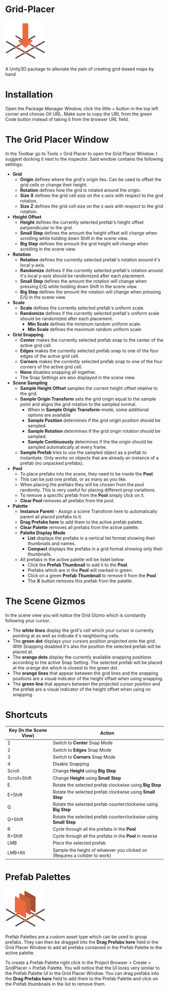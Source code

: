 # Grid-Placer
![Grid Placer Logo](/Resources/Icon_LightMode.png)

A Unity3D package to alleviate the pain of creating grid-based maps by hand

# Installation
Open the Package Manager Window, click the little + button in the top left corner and choose Git URL.
Make sure to copy the URL from the green Code button instead of taking it from the browser URL field.

# The Grid Placer Window
In the Toolbar go to Tools > Grid Placer to open the Grid Placer Window. I suggest docking it next to the inspector.
Said window contains the following settings:
* **Grid**
  * **Origin** defines where the grid's origin lies. Can be used to offset the grid cells or change their height.
  * **Rotation** defines how the grid is rotated around the origin.
  * **Size X** defines the grid cell size on the x-axis with respect to the grid rotation.
  * **Size Z** defines the grid cell size on the z-axis with respect to the grid rotation.
* **Height Offset**
  * **Height** defines the currently selected prefab's height offset perpendicular to the grid.
  * **Small Step** defines the amount the height offset will change when scrolling while holding down Shift in the scene view.
  * **Big Step** defines the amount the grid height will change when scrolling in the scene view.
* **Rotation**
  * **Rotation** defines the currently selected prefab's rotation around it's local y-axis.
  * **Randomize** defines if the currently selected prefab's rotation around it's local y-axis should be randomized after each placement.
  * **Small Step** defines the amount the rotation will change when pressing E/Q while holding down Shift in the scene view.
  * **Big Step** defines the amount the rotation will change when pressing E/Q in the scene view.
* **Scale**
  * **Scale** defines the currently selected prefab's uniform scale.
  * **Randomize** defines if the currently selected prefab's uniform scale should be randomized after each placement.
    * **Min Scale** defines the minimum random uniform scale.
    * **Min Scale** defines the maximum random uniform scale.
* **Grid Snapping**
  * **Center** makes the currently selected prefab snap to the center of the active grid cell.
  * **Edges** makes the currently selected prefab snap to one of the four edges of the active grid cell.
  * **Corners** makes the currently selected prefab snap to one of the four corners of the active grid cell.
  * **None** disables snapping all together.
  * The Snap Settings are also displayed in the scene view.
* **Scene Sampling**
  * **Sample Height Offset** samples the current height offset relative to the grid.
  * **Sample Origin Transform** sets the grid origin equal to the sample point and aligns the grid rotation to the sampled normal.
    * When in **Sample Origin Transform**-mode, some additional options are available
    * **Sample Position** determines if the grid origin position should be sampled.
    * **Sample Rotation** determines if the grid origin rotation should be sampled.
    * **Sample Continuously** determines if the the origin should be sampled automatically at every frame.
  * **Sample Prefab** tries to use the sampled object as a prefab to instantiate. Only works on objects that are already an instance of a prefab (no unpacked prefabs).
* **Pool**
  * To place prefabs into the scene, they need to be inside the **Pool**.
  * This can be just one prefab, or as many as you like. 
  * When placing the prefabs they will be chosen from the pool randomly. This is very useful for placing different prop variations.
  * To remove a specific prefab from the **Pool** simply click on it.
  * **Clear Pool** removes all prefabs from the pool.
* **Palette**
  * **Instance Parent** - Assign a scene Transform here to automatically parent all placed prefabs to it.
  * **Drag Prefabs here** to add them to the active prefab palette.
  * **Clear Palette** removes all prefabs from the active palette.
  * **Palette Display Mode**
    * **List** displays the prefabs in a vertical list format showing their thumbnails and names.
    * **Compact** displays the prefabs in a grid format showing only their thumbnails.
  * All prefabs in the active palette will be listet below
    * Click the **Prefab Thumbnail** to add it to the **Pool**.
    * Prefabs which are in the **Pool** will marked in green.
    * Click on a green **Prefab Thumbnail** to remove it from the **Pool**
    * The **X** button removes this prefab from the palette.

# The Scene Gizmos
In the scene view you will notice the Grid Gizmo which is constantly following your cursor.
* The **white lines** display the grid's cell which your cursor is currently pointing at as well as indicate it's neighboring cells.
* The **green dot** displays your cursors position projected onto the grid. With Snapping disabled it's also the position the selected prefab will be placed at.
* The **orange dots** display the currently available snapping positions according to the active Snap Setting. The selected prefab will be placed at the orange dot which is closest to the green dot.
* The **orange lines** that appear between the grid lines and the snapping positions are a visual indicator of the height offset when using snapping.
* The **green line** that appears between the projected cursor position and the prefab are a visual indicator of the height offset when using no snapping.

# Shortcuts
Key (In the Scene View) | Action
----|-------
1 | Switch to **Center** Snap Mode
2 | Switch to **Edges** Snap Mode
3 | Switch to **Corners** Snap Mode
4 | Disable Snapping
Scroll | Change **Height** using **Big Step**
Scroll+Shift | Change **Height** using **Small Step**
E | Rotate the selected prefab clockwise using **Big Step**
E+Shift | Rotate the selected prefab clockwise using **Small Step**
Q | Rotate the selected prefab counterclockwise using **Big Step**
Q+Shift | Rotate the selected prefab counterclockwise using **Small Step**
R | Cycle through all the prefabs in the **Pool**
R+Shift | Cycle through all the prefabs in the **Pool** in reverse
LMB | Place the selected prefab
LMB+Alt | Sample the height of whatever you clicked on (Requires a collider to work)

# Prefab Palettes
![Prefab Palette Icon](/Icons/PrefabPalette.png)

Prefab Palettes are a custom asset type which can be used to group prefabs. They can then be dragged into the **Drag Prefabs here** field in the Grid Placer Window to add all prefabs contained in the Prefab Palette to the active palette.

To create a Prefab Palette right click in the Project Browser > Create > GridPlacer > Prefab Palette.
You will notice that the UI looks very similar to the Prefab Palette UI in the Grid Placer Window.
You can drag prefabs into the **Drag Prefabs here** field to add them to the Prefab Palette and click on the Prefab thumbnails in the list to remove them.
